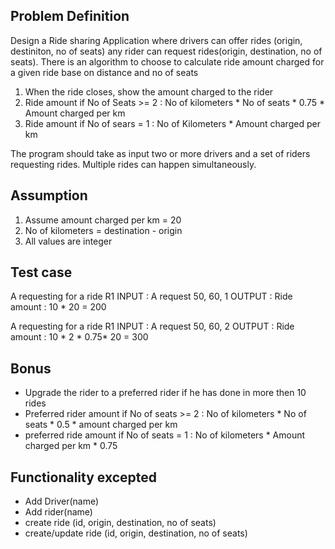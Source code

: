 ## Problem Definition
Design a Ride sharing Application where drivers can offer rides (origin, destiniton, no of seats) any rider can request rides(origin, destination, no of seats).
There is an algorithm to choose to calculate ride amount charged for a given ride base on distance and no of seats

1. When the ride closes, show the amount charged to the rider
2. Ride amount if No of Seats >= 2 : No of kilometers * No of seats * 0.75 * Amount charged per km
3. Ride amount if No of sears = 1 : No of Kilometers * Amount charged per km

The program should take as input two or more drivers and a set of riders requesting rides. Multiple rides can happen simultaneously.

## Assumption
1. Assume amount charged per km = 20
2. No of kilometers = destination - origin
3. All values are integer

## Test case
A requesting for a ride R1
INPUT : A request 50, 60, 1
OUTPUT : Ride amount : 10 * 20 = 200

A requesting for a ride R1
INPUT : A request 50, 60, 2
OUTPUT : Ride amount : 10 * 2 * 0.75* 20 = 300

## Bonus
* Upgrade the rider to a preferred rider if he has done in more then 10 rides
* Preferred rider amount if No of seats >= 2 : No of kilometers * No of seats * 0.5 * amount charged per km
* preferred ride amount if No of seats = 1 : No of kilometers * Amount charged per km * 0.75

## Functionality excepted
* Add Driver(name)
* Add rider(name)
* create ride (id, origin, destination, no of seats)
* create/update ride (id, origin, destination, no of seats)
